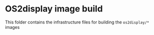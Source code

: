 # OS2display image build

This folder contains the infrastructure files for building the `os2display/*` images
